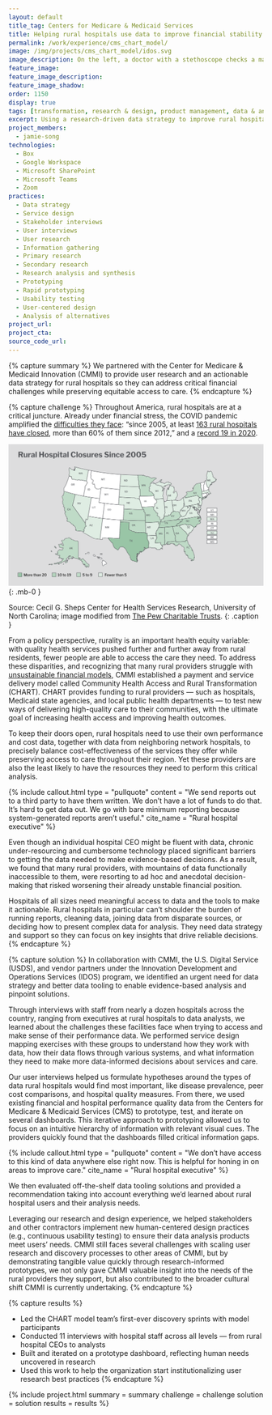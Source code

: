 ```yaml
---
layout: default
title_tag: Centers for Medicare & Medicaid Services
title: Helping rural hospitals use data to improve financial stability and access to care
permalink: /work/experience/cms_chart_model/
image: /img/projects/cms_chart_model/idos.svg
image_description: On the left, a doctor with a stethoscope checks a man's heartbeat. On the right, the same man walks a dog outside.
feature_image:
feature_image_description:
feature_image_shadow:
order: 1150
display: true
tags: [transformation, research & design, product management, data & analytics, healthcare, jamie song]
excerpt: Using a research-driven data strategy to improve rural hospitals’ access to information so they can make better decisions related to financial stability and equitable access to healthcare.
project_members:
  - jamie-song
technologies:
  - Box
  - Google Workspace
  - Microsoft SharePoint
  - Microsoft Teams
  - Zoom
practices:
  - Data strategy
  - Service design
  - Stakeholder interviews
  - User interviews
  - User research
  - Information gathering
  - Primary research
  - Secondary research
  - Research analysis and synthesis
  - Prototyping
  - Rapid prototyping
  - Usability testing
  - User-centered design
  - Analysis of alternatives
project_url:
project_cta:
source_code_url:
---
```


{% capture summary %}
We partnered with the Center for Medicare & Medicaid Innovation (CMMI) to provide user research and an actionable data strategy for rural hospitals so they can address critical financial challenges while preserving equitable access to care.
{% endcapture %}

{% capture challenge %}
Throughout America, rural hospitals are at a critical juncture. Already under financial stress, the COVID pandemic amplified the [difficulties they face](https://bipartisanpolicy.org/report/the-impact-of-covid-19-on-the-rural-health-care-landscape/): “since 2005, at least [163 rural hospitals have closed](https://www.pewtrusts.org/en/research-and-analysis/blogs/stateline/2020/01/31/rural-americas-health-crisis-seizes-states-attention), more than 60% of them since 2012,” and a [record 19 in 2020](https://www.axios.com/2022/07/14/rural-hospitals-face-financial-jeopardy).

![Map of rural hospital closures by state since 2005.](/img/projects/cms_chart_model/rural-hospital-closures-map.svg){: .mb-0 }

Source: Cecil G. Sheps Center for Health Services Research, University of North Carolina; image modified from [The Pew Charitable Trusts](https://www.pewtrusts.org/en/research-and-analysis/blogs/stateline/2020/01/31/rural-americas-health-crisis-seizes-states-attention).
{: .caption }

From a policy perspective, rurality is an important health equity variable: with quality health services pushed further and further away from rural residents, fewer people are able to access the care they need. To address these disparities, and recognizing that many rural providers struggle with [unsustainable financial models](https://www.healthaffairs.org/doi/abs/10.1377/hlthaff.2019.01545), CMMI established a payment and service delivery model called Community Health Access and Rural Transformation (CHART). CHART provides funding to rural providers — such as hospitals, Medicaid state agencies, and local public health departments — to test new ways of delivering high-quality care to their communities, with the ultimate goal of increasing health access and improving health outcomes.

To keep their doors open, rural hospitals need to use their own performance and cost data, together with data from neighboring network hospitals, to precisely balance cost-effectiveness of the services they offer while preserving access to care throughout their region. Yet these providers are also the least likely to have the resources they need to perform this critical analysis.

{% include callout.html type = "pullquote" content = "We send reports out to a third party to have them written. We don’t have a lot of funds to do that. It’s hard to get data out. We go with bare minimum reporting because system-generated reports aren’t useful." cite_name = "Rural hospital executive" %}

Even though an individual hospital CEO might be fluent with data, chronic under-resourcing and cumbersome technology placed significant barriers to getting the data needed to make evidence-based decisions. As a result, we found that many rural providers, with mountains of data functionally inaccessible to them, were resorting to ad hoc and anecdotal decision-making that risked worsening their already unstable financial position.

Hospitals of all sizes need meaningful access to data and the tools to make it actionable. Rural hospitals in particular can’t shoulder the burden of running reports, cleaning data, joining data from disparate sources, or deciding how to present complex data for analysis. They need data strategy and support so they can focus on key insights that drive reliable decisions.
{% endcapture %}

{% capture solution %}
In collaboration with CMMI, the U.S. Digital Service (USDS), and vendor partners under the Innovation Development and Operations Services (IDOS) program, we identified an urgent need for data strategy and better data tooling to enable evidence-based analysis and pinpoint solutions.

Through interviews with staff from nearly a dozen hospitals across the country, ranging from executives at rural hospitals to data analysts, we learned about the challenges these facilities face when trying to access and make sense of their performance data. We performed service design mapping exercises with these groups to understand how they work with data, how their data flows through various systems, and what information they need to make more data-informed decisions about services and care.

Our user interviews helped us formulate hypotheses around the types of data rural hospitals would find most important, like disease prevalence, peer cost comparisons, and hospital quality measures. From there, we used existing financial and hospital performance quality data from the Centers for Medicare & Medicaid Services (CMS) to prototype, test, and iterate on several dashboards. This iterative approach to prototyping allowed us to focus on an intuitive hierarchy of information with relevant visual cues. The providers quickly found that the dashboards filled critical information gaps.

{% include callout.html type = "pullquote" content = "We don’t have access to this kind of data anywhere else right now. This is helpful for honing in on areas to improve care." cite_name = "Rural hospital executive" %}

We then evaluated off-the-shelf data tooling solutions and provided a recommendation taking into account everything we’d learned about rural hospital users and their analysis needs.

Leveraging our research and design experience, we helped stakeholders and other contractors implement new human-centered design practices (e.g., continuous usability testing) to ensure their data analysis products meet users’ needs. CMMI still faces several challenges with scaling user research and discovery processes to other areas of CMMI, but by demonstrating tangible value quickly through research-informed prototypes, we not only gave CMMI valuable insight into the needs of the rural providers they support, but also contributed to the broader cultural shift CMMI is currently undertaking.
{% endcapture %}

{% capture results %}
- Led the CHART model team’s first-ever discovery sprints with model participants
- Conducted 11 interviews with hospital staff across all levels — from rural hospital CEOs to analysts
- Built and iterated on a prototype dashboard, reflecting human needs uncovered in research
- Used this work to help the organization start institutionalizing user research best practices
{% endcapture %}

{% include project.html
  summary = summary
  challenge = challenge
  solution = solution
  results = results
%}
